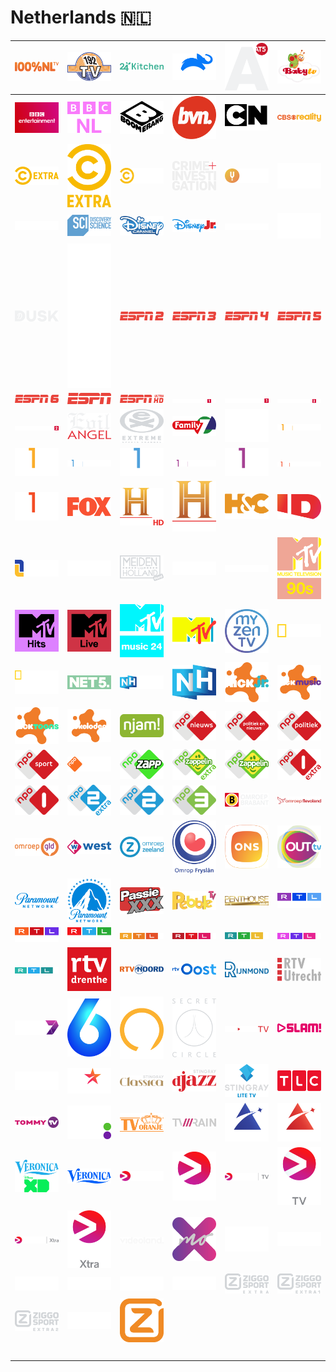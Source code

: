 # Netherlands 🇳🇱

| ![100p-nl-tv] | ![192-tv] | ![24-kitchen] | ![animal-planet] | ![at5] | ![baby-tv] |
|:---:|:---:|:---:|:---:|:---:|:---:|
| ![bbc-entertainment] | ![bbc-nl] | ![boomerang] | ![bvn] | ![cartoon-network] | ![cbs-reality] |
| ![comedy-central-extra-hz] | ![comedy-central-extra] | ![comedy-central] | ![crime-and-investigation] | ![curiosity-channel] | ![dance-television] |
| ![discovery-channel] | ![discovery-science] | ![disney-channel] | ![disney-jr] | ![dreamworks-channel-hz] | ![dreamworks-channel] |
| ![dusk] | ![e-entertainment] | ![espn-2] | ![espn-3] | ![espn-4] | ![espn-5] |
| ![espn-6] | ![espn] | ![espn-ultra-hd] | ![eurosport-1-hd] | ![eurosport-1] | ![eurosport-2-hd] |
| ![eurosport-2] | ![evil-angel] | ![extreme-sports-channel] | ![family7] | ![fashion-tv] | ![film1-action-hz] |
| ![film1-action] | ![film1-drama-hz] | ![film1-drama] | ![film1-family-hz] | ![film1-family] | ![film1-premiere-hz] |
| ![film1-premiere] | ![fox] | ![history-channel-hd] | ![history-channel] | ![horse-and-country] | ![id-investigation-discovery] |
| ![l1-tv] | ![love-nature] | ![meiden-van-holland-hard] | ![mezzo-live] | ![mezzo] | ![mtv-90s] |
| ![mtv-hits] | ![mtv-live-hd] | ![mtv-music24] | ![mtv] | ![my-zen-tv] | ![national-geographic] |
| ![national-geographic-wild] | ![net5] | ![nh-nieuws] | ![nh] | ![nick-jr] | ![nick-music] |
| ![nick-toons] | ![nickelodeon] | ![njam] | ![npo-nieuws] | ![npo-politiek-en-nieuws] | ![npo-politiek] |
| ![npo-sport] | ![npo-themakanalen] | ![npo-zapp] | ![npo-zappelin-extra] | ![npo-zappelin] | ![npo1-extra] |
| ![npo1] | ![npo2-extra] | ![npo2] | ![npo3] | ![omroep-brabant] | ![omroep-flevoland] |
| ![omroep-gelderland] | ![omroep-west] | ![omroep-zeeland] | ![omrop-fryslan] | ![ons] | ![out-tv] |
| ![paramount-network-hz] | ![paramount-network] | ![passie-xxx] | ![pebble-tv] | ![penthouse-gold] | ![rtl-crime] |
| ![rtl-lounge] | ![rtl-telekids] | ![rtl4] | ![rtl5] | ![rtl7] | ![rtl8] |
| ![rtlz] | ![rtv-drenthe] | ![rtv-noord] | ![rtv-oost] | ![rtv-rijnmond] | ![rtv-utrecht] |
| ![rtv7] | ![sbs6] | ![sbs9] | ![secret-circle] | ![shorts-tv] | ![slam-tv] |
| ![spike] | ![star-channel] | ![stingray-classica] | ![stingray-djazz] | ![stingray-lite-tv] | ![tlc] |
| ![tommy-tv] | ![tv-538] | ![tv-oranje] | ![tv-rain] | ![utsav-gold] | ![utsav-plus] |
| ![veronica-disney-xd] | ![veronica] | ![viaplay-hz] | ![viaplay] | ![viaplay-tv-hz] | ![viaplay-tv] |
| ![viaplay-xtra-hz] | ![viaplay-xtra] | ![videoland] | ![x-mo] | ![xite] | ![ziggo-sport-2] |
| ![ziggo-sport-3] | ![ziggo-sport-4] | ![ziggo-sport-5] | ![ziggo-sport-6] | ![ziggo-sport-extra] | ![ziggo-sport-extra1] |
| ![ziggo-sport-extra2] | ![ziggo-sport] | ![ziggo-tv] | ![space] | ![space] | ![space] |
| ![space] | ![space] | ![space] | ![space] | ![space] | ![space] |


[100p-nl-tv]:100p-nl-tv-nl.png
[192-tv]:192-tv-nl.png
[24-kitchen]:24-kitchen-nl.png
[animal-planet]:animal-planet-nl.png
[at5]:at5-nl.png
[baby-tv]:baby-tv-nl.png
[bbc-entertainment]:bbc-entertainment-nl.png
[bbc-nl]:bbc-nl-nl.png
[boomerang]:boomerang-nl.png
[bvn]:bvn-nl.png
[cartoon-network]:cartoon-network-nl.png
[cbs-reality]:cbs-reality-nl.png
[comedy-central-extra-hz]:comedy-central-extra-hz-nl.png
[comedy-central-extra]:comedy-central-extra-nl.png
[comedy-central]:comedy-central-nl.png
[crime-and-investigation]:crime-and-investigation-nl.png
[curiosity-channel]:curiosity-channel-nl.png
[dance-television]:dance-television-nl.png
[discovery-channel]:discovery-channel-nl.png
[discovery-science]:discovery-science-nl.png
[disney-channel]:disney-channel-nl.png
[disney-jr]:disney-jr-nl.png
[dreamworks-channel-hz]:dreamworks-channel-hz-nl.png
[dreamworks-channel]:dreamworks-channel-nl.png
[dusk]:dusk-nl.png
[e-entertainment]:e-entertainment-nl.png
[espn-2]:espn-2-nl.png
[espn-3]:espn-3-nl.png
[espn-4]:espn-4-nl.png
[espn-5]:espn-5-nl.png
[espn-6]:espn-6-nl.png
[espn]:espn-nl.png
[espn-ultra-hd]:espn-ultra-hd-nl.png
[eurosport-1-hd]:eurosport-1-hd-nl.png
[eurosport-1]:eurosport-1-nl.png
[eurosport-2-hd]:eurosport-2-hd-nl.png
[eurosport-2]:eurosport-2-nl.png
[evil-angel]:evil-angel-nl.png
[extreme-sports-channel]:extreme-sports-channel-nl.png
[family7]:family7-nl.png
[fashion-tv]:fashion-tv-nl.png
[film1-action-hz]:film1-action-hz-nl.png
[film1-action]:film1-action-nl.png
[film1-drama-hz]:film1-drama-hz-nl.png
[film1-drama]:film1-drama-nl.png
[film1-family-hz]:film1-family-hz-nl.png
[film1-family]:film1-family-nl.png
[film1-premiere-hz]:film1-premiere-hz-nl.png
[film1-premiere]:film1-premiere-nl.png
[fox]:fox-nl.png
[history-channel-hd]:history-channel-hd-nl.png
[history-channel]:history-channel-nl.png
[horse-and-country]:horse-and-country-nl.png
[id-investigation-discovery]:id-investigation-discovery-nl.png
[l1-tv]:l1-tv-nl.png
[love-nature]:love-nature-nl.png
[meiden-van-holland-hard]:meiden-van-holland-hard-nl.png
[mezzo-live]:mezzo-live-nl.png
[mezzo]:mezzo-nl.png
[mtv-90s]:mtv-90s-nl.png
[mtv-hits]:mtv-hits-nl.png
[mtv-live-hd]:mtv-live-hd-nl.png
[mtv-music24]:mtv-music24-nl.png
[mtv]:mtv-nl.png
[my-zen-tv]:my-zen-tv-nl.png
[national-geographic]:national-geographic-nl.png
[national-geographic-wild]:national-geographic-wild-nl.png
[net5]:net5-nl.png
[nh-nieuws]:nh-nieuws-nl.png
[nh]:nh-nl.png
[nick-jr]:nick-jr-nl.png
[nick-music]:nick-music-nl.png
[nick-toons]:nick-toons-nl.png
[nickelodeon]:nickelodeon-nl.png
[njam]:njam-nl.png
[npo-nieuws]:npo-nieuws-nl.png
[npo-politiek-en-nieuws]:npo-politiek-en-nieuws-nl.png
[npo-politiek]:npo-politiek-nl.png
[npo-sport]:npo-sport-nl.png
[npo-themakanalen]:npo-themakanalen-nl.png
[npo-zapp]:npo-zapp-nl.png
[npo-zappelin-extra]:npo-zappelin-extra-nl.png
[npo-zappelin]:npo-zappelin-nl.png
[npo1-extra]:npo1-extra-nl.png
[npo1]:npo1-nl.png
[npo2-extra]:npo2-extra-nl.png
[npo2]:npo2-nl.png
[npo3]:npo3-nl.png
[omroep-brabant]:omroep-brabant-nl.png
[omroep-flevoland]:omroep-flevoland-nl.png
[omroep-gelderland]:omroep-gelderland-nl.png
[omroep-west]:omroep-west-nl.png
[omroep-zeeland]:omroep-zeeland-nl.png
[omrop-fryslan]:omrop-fryslan-nl.png
[ons]:ons-nl.png
[out-tv]:out-tv-nl.png
[paramount-network-hz]:paramount-network-hz-nl.png
[paramount-network]:paramount-network-nl.png
[passie-xxx]:passie-xxx-nl.png
[pebble-tv]:pebble-tv-nl.png
[penthouse-gold]:penthouse-gold-nl.png
[rtl-crime]:rtl-crime-nl.png
[rtl-lounge]:rtl-lounge-nl.png
[rtl-telekids]:rtl-telekids-nl.png
[rtl4]:rtl4-nl.png
[rtl5]:rtl5-nl.png
[rtl7]:rtl7-nl.png
[rtl8]:rtl8-nl.png
[rtlz]:rtlz-nl.png
[rtv-drenthe]:rtv-drenthe-nl.png
[rtv-noord]:rtv-noord-nl.png
[rtv-oost]:rtv-oost-nl.png
[rtv-rijnmond]:rtv-rijnmond-nl.png
[rtv-utrecht]:rtv-utrecht-nl.png
[rtv7]:rtv7-nl.png
[sbs6]:sbs6-nl.png
[sbs9]:sbs9-nl.png
[secret-circle]:secret-circle-nl.png
[shorts-tv]:shorts-tv-nl.png
[slam-tv]:slam-tv-nl.png
[spike]:spike-nl.png
[star-channel]:star-channel-nl.png
[stingray-classica]:stingray-classica-nl.png
[stingray-djazz]:stingray-djazz-nl.png
[stingray-lite-tv]:stingray-lite-tv-nl.png
[tlc]:tlc-nl.png
[tommy-tv]:tommy-tv-nl.png
[tv-538]:tv-538-nl.png
[tv-oranje]:tv-oranje-nl.png
[tv-rain]:tv-rain-nl.png
[utsav-gold]:utsav-gold-nl.png
[utsav-plus]:utsav-plus-nl.png
[veronica-disney-xd]:veronica-disney-xd-nl.png
[veronica]:veronica-nl.png
[viaplay-hz]:viaplay-hz-nl.png
[viaplay]:viaplay-nl.png
[viaplay-tv-hz]:viaplay-tv-hz-nl.png
[viaplay-tv]:viaplay-tv-nl.png
[viaplay-xtra-hz]:viaplay-xtra-hz-nl.png
[viaplay-xtra]:viaplay-xtra-nl.png
[videoland]:videoland-nl.png
[x-mo]:x-mo-nl.png
[xite]:xite-nl.png
[ziggo-sport-2]:ziggo-sport-2-nl.png
[ziggo-sport-3]:ziggo-sport-3-nl.png
[ziggo-sport-4]:ziggo-sport-4-nl.png
[ziggo-sport-5]:ziggo-sport-5-nl.png
[ziggo-sport-6]:ziggo-sport-6-nl.png
[ziggo-sport-extra]:ziggo-sport-extra-nl.png
[ziggo-sport-extra1]:ziggo-sport-extra1-nl.png
[ziggo-sport-extra2]:ziggo-sport-extra2-nl.png
[ziggo-sport]:ziggo-sport-nl.png
[ziggo-tv]:ziggo-tv-nl.png

[space]:../../misc/space-1500.png "Space"

